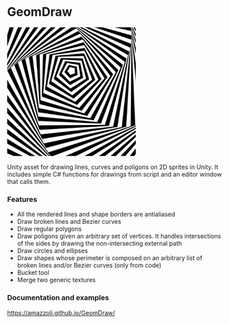 # GeomDraw

<img src="https://github.com/amazzoli/GeomDraw/blob/main/SaveImages/OpticalPentagon.png" width="300">

Unity asset for drawing lines, curves and poligons on 2D sprites in Unity. 
It includes simple C# functions for drawings from script and an editor window that calls them.

### Features
- All the rendered lines and shape borders are antialiased
- Draw broken lines and Bezier curves
- Draw regular polygons
- Draw poligons given an arbitrary set of vertices. It handles intersections of the sides by drawing the non-intersecting external path
- Draw circles and ellipses
- Draw shapes whose perimeter is composed on an arbitrary list of broken lines and/or Bezier curves (only from code)
- Bucket tool
- Merge two generic textures

### Documentation and examples
https://amazzoli.github.io/GeomDraw/
